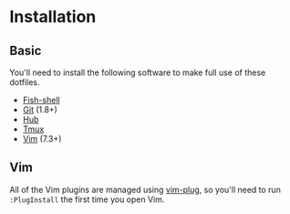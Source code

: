 # Installation

## Basic 
You'll need to install the following software to make full use of these dotfiles.

- [Fish-shell](http://fishshell.com/)
- [Git](http://git-scm.com/) (1.8+)
- [Hub](https://github.com/github/hub)
- [Tmux](http://tmux.sourceforge.net/)
- [Vim](http://www.vim.org/) (7.3+)

## Vim
All of the Vim plugins are managed using [vim-plug](https://github.com/junegunn/vim-plug), so you'll need to run `:PlugInstall` the first time you open Vim.
